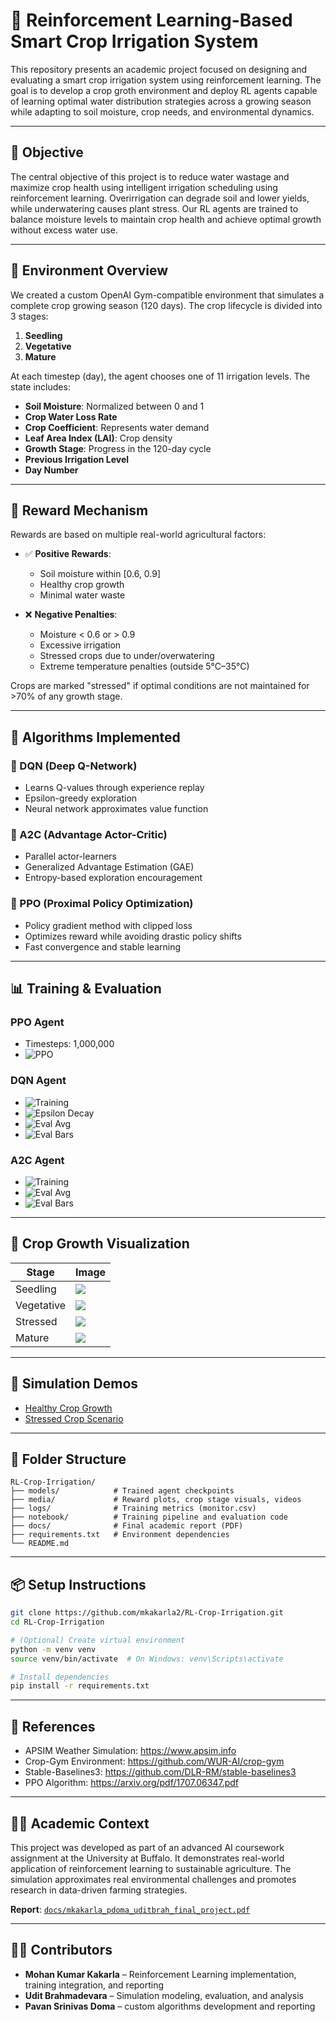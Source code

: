 # 🌾 Reinforcement Learning-Based Smart Crop Irrigation System

This repository presents an academic project focused on designing and evaluating a smart crop irrigation system using reinforcement learning. The goal is to develop a crop groth environment and deploy RL agents capable of learning optimal water distribution strategies across a growing season while adapting to soil moisture, crop needs, and environmental dynamics. 

---

## 🎯 Objective

The central objective of this project is to reduce water wastage and maximize crop health using intelligent irrigation scheduling using reinforcement learning. Overirrigation can degrade soil and lower yields, while underwatering causes plant stress. Our RL agents are trained to balance moisture levels to maintain crop health and achieve optimal growth without excess water use.

---

## 🌱 Environment Overview

We created a custom OpenAI Gym-compatible environment that simulates a complete crop growing season (120 days). The crop lifecycle is divided into 3 stages:

1. **Seedling**
2. **Vegetative**
3. **Mature**

At each timestep (day), the agent chooses one of 11 irrigation levels. The state includes:

- **Soil Moisture**: Normalized between 0 and 1
- **Crop Water Loss Rate**
- **Crop Coefficient**: Represents water demand
- **Leaf Area Index (LAI)**: Crop density
- **Growth Stage**: Progress in the 120-day cycle
- **Previous Irrigation Level**
- **Day Number**

---

## 🧠 Reward Mechanism

Rewards are based on multiple real-world agricultural factors:

- ✅ **Positive Rewards**:
  - Soil moisture within [0.6, 0.9]
  - Healthy crop growth
  - Minimal water waste

- ❌ **Negative Penalties**:
  - Moisture < 0.6 or > 0.9
  - Excessive irrigation
  - Stressed crops due to under/overwatering
  - Extreme temperature penalties (outside 5°C–35°C)

Crops are marked "stressed" if optimal conditions are not maintained for >70% of any growth stage.

---

## 🧪 Algorithms Implemented

### 🔹 DQN (Deep Q-Network)
- Learns Q-values through experience replay
- Epsilon-greedy exploration
- Neural network approximates value function

### 🔹 A2C (Advantage Actor-Critic)
- Parallel actor-learners
- Generalized Advantage Estimation (GAE)
- Entropy-based exploration encouragement

### 🔹 PPO (Proximal Policy Optimization)
- Policy gradient method with clipped loss
- Optimizes reward while avoiding drastic policy shifts
- Fast convergence and stable learning

---

## 📊 Training & Evaluation

### PPO Agent
- Timesteps: 1,000,000  
- ![PPO](media/ppo_sb3_1000000_rewards.png)

### DQN Agent
- ![Training](media/dqn_training_rewards.png)
- ![Epsilon Decay](media/dqn_epsilon_decay.png)
- ![Eval Avg](media/dqn_eval_average_reward.png)
- ![Eval Bars](media/dqn_eval_rewards_per_episode.png)

### A2C Agent
- ![Training](media/a2c_logs_1000000_rewards.png)
- ![Eval Avg](media/a2c_average_reward.png)
- ![Eval Bars](media/a2c_rewards_per_episode.png)

---

## 🌾 Crop Growth Visualization

| Stage      | Image                        |
|------------|------------------------------|
| Seedling   | ![](media/seedling.png)      |
| Vegetative | ![](media/vegetative.png)    |
| Stressed   | ![](media/stressed.png)      |
| Mature     | ![](media/mature.png)        |

---

## 🎥 Simulation Demos

- [Healthy Crop Growth](media/Crop_with_perfect_growth.mp4)
- [Stressed Crop Scenario](media/Crop_with_stressed_stage.mp4)

---

## 📁 Folder Structure

```
RL-Crop-Irrigation/
├── models/            # Trained agent checkpoints
├── media/             # Reward plots, crop stage visuals, videos
├── logs/              # Training metrics (monitor.csv)
├── notebook/          # Training pipeline and evaluation code
├── docs/              # Final academic report (PDF)
├── requirements.txt   # Environment dependencies
└── README.md
```

---

## 📦 Setup Instructions

```bash
git clone https://github.com/mkakarla2/RL-Crop-Irrigation.git
cd RL-Crop-Irrigation

# (Optional) Create virtual environment
python -m venv venv
source venv/bin/activate  # On Windows: venv\Scripts\activate

# Install dependencies
pip install -r requirements.txt
```

---

## 📘 References

- APSIM Weather Simulation: https://www.apsim.info  
- Crop-Gym Environment: https://github.com/WUR-AI/crop-gym  
- Stable-Baselines3: https://github.com/DLR-RM/stable-baselines3  
- PPO Algorithm: https://arxiv.org/pdf/1707.06347.pdf

---

## 👨‍🏫 Academic Context

This project was developed as part of an advanced AI coursework assignment at the University at Buffalo. It demonstrates real-world application of reinforcement learning to sustainable agriculture. The simulation approximates real environmental challenges and promotes research in data-driven farming strategies.

**Report**: [`docs/mkakarla_pdoma_uditbrah_final_project.pdf`](docs/mkakarla_pdoma_uditbrah_final_project.pdf)

---

## 👨‍💻 Contributors

- **Mohan Kumar Kakarla** – Reinforcement Learning implementation, training integration, and reporting  
- **Udit Brahmadevara** – Simulation modeling, evaluation, and analysis
- **Pavan Srinivas Doma** – custom algorithms development and reporting

